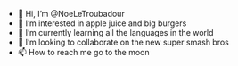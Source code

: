 - 👋 Hi, I’m @NoeLeTroubadour
- 👀 I’m interested in apple juice and big burgers
- 🌱 I’m currently learning all the languages in the world
- 💞️ I’m looking to collaborate on the new super smash bros
- 📫 How to reach me go to the moon

<!---
NoeLeTroubadour/NoeLeTroubadour is a ✨ special ✨ repository because its `README.md` (this file) appears on your GitHub profile.
You can click the Preview link to take a look at your changes.
--->
